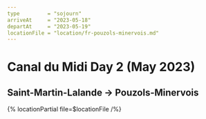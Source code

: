 ```yaml
---
type         = "sojourn"
arriveAt     = "2023-05-18"
departAt     = "2023-05-19"
locationFile = "location/fr-pouzols-minervois.md"
---
```


# Canal du Midi Day 2 (May 2023)

## Saint-Martin-Lalande → Pouzols-Minervois

{% locationPartial file=$locationFile /%} 
